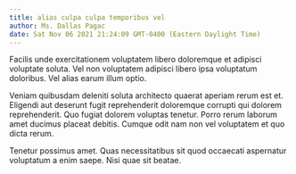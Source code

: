```yaml
---
title: alias culpa culpa temporibus vel
author: Ms. Dallas Pagac
date: Sat Nov 06 2021 21:24:09 GMT-0400 (Eastern Daylight Time)
---
```

Facilis unde exercitationem voluptatem libero doloremque et adipisci voluptate soluta. Vel non voluptatem adipisci libero ipsa voluptatum doloribus. Vel alias earum illum optio.

 Veniam quibusdam deleniti soluta architecto quaerat aperiam rerum est et. Eligendi aut deserunt fugit reprehenderit doloremque corrupti qui dolorem reprehenderit. Quo fugiat dolorem voluptas tenetur. Porro rerum laborum amet ducimus placeat debitis. Cumque odit nam non vel voluptatem et quo dicta rerum.

 Tenetur possimus amet. Quas necessitatibus sit quod occaecati aspernatur voluptatum a enim saepe. Nisi quae sit beatae.